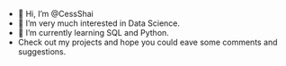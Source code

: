 - 👋 Hi, I’m @CessShai
- 👀 I’m very much interested in Data Science.
- 🌱 I’m currently learning SQL and Python.
- Check out my projects and hope you could eave some comments and suggestions.

<!---
CessShai/CessShai is a ✨ special ✨ repository because its `README.md` (this file) appears on your GitHub profile.
You can click the Preview link to take a look at your changes.
--->
